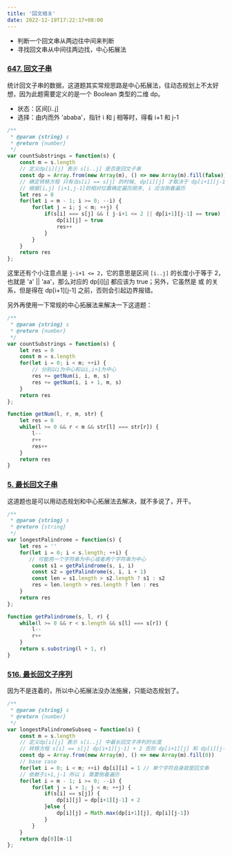 ```yaml
---
title: '回文相关'
date: 2022-12-19T17:22:17+08:00
---
```


- 判断一个回文串从两边往中间来判断
- 寻找回文串从中间往两边找，中心拓展法

### [647. 回文子串](https://leetcode.cn/problems/palindromic-substrings/description/)

统计回文子串的数据，这道题其实常规思路是中心拓展法，往动态规划上不太好想，因为此题需要定义的是一个 Boolean 类型的二维 dp。

- 状态：区间[i..j]
- 选择：由内而外 'ababa'，指针 i 和 j 相等时，得看 i+1 和 j-1

```js
/**
 * @param {string} s
 * @return {number}
 */
var countSubstrings = function(s) {
    const m = s.length
    // 定义dp[i][j] 表示 s[i..j] 是否是回文子串
    const dp = Array.from(new Array(m), () => new Array(m).fill(false))
    // 确定转移方程 只有当s[i] == s[j] 的时候, dp[i][j] 才取决于 dp[i+1][j-1]
    // 根据[i,j] [i+1,j-1]的相对位置确定遍历顺序, i 应当倒着遍历
    let res = 0
    for(let i = m - 1; i >= 0; --i) {
        for(let j = i; j < m; ++j) {
            if(s[i] === s[j] && ( j-i+1 <= 2 || dp[i+1][j-1] == true) ) {
                dp[i][j] = true
                res++
            }
        }
    }
    return res
};
```

这里还有个小注意点是 `j-i+1 <= 2`，它的意思是区间 `[i..j]` 的长度小于等于 2，也就是 'a' || 'aa'，那么对应的 dp[i][j] 都应该为 true；另外，它虽然是 或 的关系，但是得在 dp[i+1][j-1] 之前，否则会引起边界报错。

另外再使用一下常规的中心拓展法来解决一下这道题：

```js
/**
 * @param {string} s
 * @return {number}
 */
var countSubstrings = function(s) {
    let res = 0
    const m = s.length
    for(let i = 0; i < m; ++i) {
        // 分别以i为中心和以i,i+1为中心
        res += getNum(i, i, m, s)
        res += getNum(i, i + 1, m, s)
    }
    return res
};

function getNum(l, r, m, str) {
    let res = 0
    while(l >= 0 && r < m && str[l] === str[r]) {
        l--
        r++
        res++
    }
    return res
}
```

### [5. 最长回文子串](https://leetcode.cn/problems/longest-palindromic-substring/description/)

这道题也是可以用动态规划和中心拓展法去解决，就不多说了，开干。

```js
/**
 * @param {string} s
 * @return {string}
 */
var longestPalindrome = function(s) {
    let res = ''
    for(let i = 0; i < s.length; ++i) {
       // 可能用一个字符串为中心或者两个字符串为中心
        const s1 = getPalindrome(s, i, i)
        const s2 = getPalindrome(s, i, i + 1)
        const len = s1.length > s2.length ? s1 : s2
        res = len.length > res.length ? len : res
    }
    return res
};

function getPalindrome(s, l, r) {
    while(l >= 0 && r < s.length && s[l] === s[r]) {
        l--
        r++
    }
    return s.substring(l + 1, r)
}
```

### [516. 最长回文子序列](https://leetcode.cn/problems/longest-palindromic-subsequence/solutions/)

因为不是连着的，所以中心拓展法没办法施展，只能动态规划了。

```js
/**
 * @param {string} s
 * @return {number}
 */
var longestPalindromeSubseq = function(s) {
    const m = s.length
    // 定义dp[i][j] 表示 s[i..j] 中最长回文子序列的长度
    // 转移方程 s[i] == s[j] dp[i+1][j-1] + 2 否则 dp[i+1][j] 和 dp[i][j-1] 取较长的那个
    const dp = Array.from(new Array(m), () => new Array(m).fill(0))
    // base case
    for(let i = 0; i < m; ++i) dp[i][i] = 1 // 单个字符自身就是回文串
    // 依赖于i+1,j-1 所以 i 需要倒着遍历
    for(let i = m - 1; i >= 0; --i) {
        for(let j = i + 1; j < m; ++j) {
            if(s[i] == s[j]) {
                dp[i][j] = dp[i+1][j-1] + 2
            }else {
                dp[i][j] = Math.max(dp[i+1][j], dp[i][j-1])
            }
        }
    }
    return dp[0][m-1]
};
```

